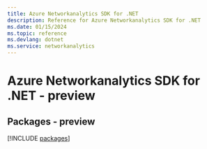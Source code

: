 ```yaml
---
title: Azure Networkanalytics SDK for .NET
description: Reference for Azure Networkanalytics SDK for .NET
ms.date: 01/15/2024
ms.topic: reference
ms.devlang: dotnet
ms.service: networkanalytics
---
```

# Azure Networkanalytics SDK for .NET - preview
## Packages - preview
[!INCLUDE [packages](networkanalytics-index.md)]